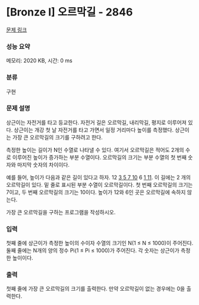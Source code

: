 # [Bronze I] 오르막길 - 2846 

[문제 링크](https://www.acmicpc.net/problem/2846) 

### 성능 요약

메모리: 2020 KB, 시간: 0 ms

### 분류

구현

### 문제 설명

<p>상근이는 자전거를 타고 등교한다. 자전거 길은 오르막길, 내리막길, 평지로 이루어져 있다. 상근이는 개강 첫 날 자전거를 타고 가면서 일정 거리마다 높이를 측정했다. 상근이는 가장 큰 오르막길의 크기를 구하려고 한다.</p>

<p>측정한 높이는 길이가 N인 수열로 나타낼 수 있다. 여기서 오르막길은 적어도 2개의 수로 이루어진 높이가 증가하는 부분 수열이다. 오르막길의 크기는 부분 수열의 첫 번째 숫자와 마지막 숫자의 차이이다.</p>

<p>예를 들어, 높이가 다음과 같은 길이 있다고 하자. 12 <u>3 5 7 10</u> 6 <u>1 11</u>. 이 길에는 2 개의 오르막길이 있다. 밑 줄로 표시된 부분 수열이 오르막길이다. 첫 번째 오르막길의 크기는 7이고, 두 번째 오르막길의 크기는 10이다. 높이가 12와 6인 곳은 오르막길에 속하지 않는다.</p>

<p>가장 큰 오르막길을 구하는 프로그램을 작성하시오.</p>

### 입력 

 <p>첫째 줄에 상근이가 측정한 높이의 수이자 수열의 크기인 N(1 ≤ N ≤ 1000)이 주어진다. 둘째 줄에는 N개의 양의 정수 Pi(1 ≤ Pi ≤ 1000)가 주어진다. 각 숫자는 상근이가 측정한 높이이다.</p>

### 출력 

 <p>첫째 줄에 가장 큰 오르막길의 크기를 출력한다. 만약 오르막길이 없는 경우에는 0을 출력한다.</p>

